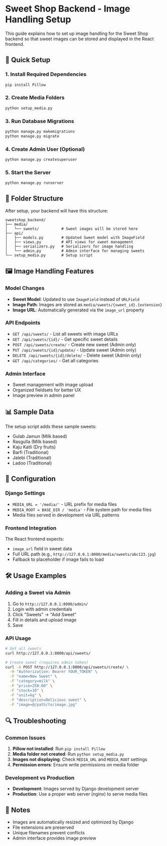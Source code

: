 # Sweet Shop Backend - Image Handling Setup

This guide explains how to set up image handling for the Sweet Shop backend so that sweet images can be stored and displayed in the React frontend.

## 🚀 Quick Setup

### 1. Install Required Dependencies
```bash
pip install Pillow
```

### 2. Create Media Folders
```bash
python setup_media.py
```

### 3. Run Database Migrations
```bash
python manage.py makemigrations
python manage.py migrate
```

### 4. Create Admin User (Optional)
```bash
python manage.py createsuperuser
```

### 5. Start the Server
```bash
python manage.py runserver
```

## 📁 Folder Structure

After setup, your backend will have this structure:
```
sweetshop_backend/
├── media/
│   └── sweets/          # Sweet images will be stored here
├── api/
│   ├── models.py        # Updated Sweet model with ImageField
│   ├── views.py         # API views for sweet management
│   ├── serializers.py   # Serializers for image handling
│   └── admin.py         # Admin interface for managing sweets
└── setup_media.py       # Setup script
```

## 🖼️ Image Handling Features

### Model Changes
- **Sweet Model**: Updated to use `ImageField` instead of `URLField`
- **Image Path**: Images are stored as `media/sweets/{sweet_id}.{extension}`
- **Image URL**: Automatically generated via the `image_url` property

### API Endpoints
- `GET /api/sweets/` - List all sweets with image URLs
- `GET /api/sweets/{id}/` - Get specific sweet details
- `POST /api/sweets/create/` - Create new sweet (Admin only)
- `PUT /api/sweets/{id}/update/` - Update sweet (Admin only)
- `DELETE /api/sweets/{id}/delete/` - Delete sweet (Admin only)
- `GET /api/categories/` - Get all categories

### Admin Interface
- Sweet management with image upload
- Organized fieldsets for better UX
- Image preview in admin panel

## 📊 Sample Data

The setup script adds these sample sweets:
- Gulab Jamun (Milk based)
- Rasgulla (Milk based)
- Kaju Katli (Dry fruits)
- Barfi (Traditional)
- Jalebi (Traditional)
- Ladoo (Traditional)

## 🔧 Configuration

### Django Settings
- `MEDIA_URL = '/media/'` - URL prefix for media files
- `MEDIA_ROOT = BASE_DIR / 'media'` - File system path for media files
- Media files served in development via URL patterns

### Frontend Integration
The React frontend expects:
- `image_url` field in sweet data
- Full URL path (e.g., `http://127.0.0.1:8000/media/sweets/abc123.jpg`)
- Fallback to placeholder if image fails to load

## 🛠️ Usage Examples

### Adding a Sweet via Admin
1. Go to `http://127.0.0.1:8000/admin/`
2. Login with admin credentials
3. Click "Sweets" → "Add Sweet"
4. Fill in details and upload image
5. Save

### API Usage
```bash
# Get all sweets
curl http://127.0.0.1:8000/api/sweets/

# Create sweet (requires admin token)
curl -X POST http://127.0.0.1:8000/api/sweets/create/ \
  -H "Authorization: Bearer YOUR_TOKEN" \
  -F "name=New Sweet" \
  -F "category=milk" \
  -F "price=250.00" \
  -F "stock=10" \
  -F "unit=kg" \
  -F "description=Delicious sweet" \
  -F "image=@/path/to/image.jpg"
```

## 🔍 Troubleshooting

### Common Issues
1. **Pillow not installed**: Run `pip install Pillow`
2. **Media folder not created**: Run `python setup_media.py`
3. **Images not displaying**: Check `MEDIA_URL` and `MEDIA_ROOT` settings
4. **Permission errors**: Ensure write permissions on media folder

### Development vs Production
- **Development**: Images served by Django development server
- **Production**: Use a proper web server (nginx) to serve media files

## 📝 Notes
- Images are automatically resized and optimized by Django
- File extensions are preserved
- Unique filenames prevent conflicts
- Admin interface provides image preview 